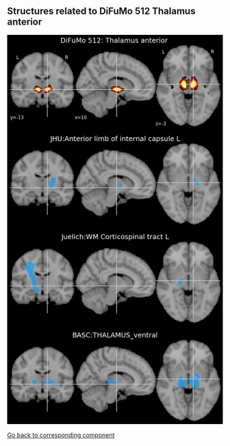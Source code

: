 


## Structures related to DiFuMo 512 Thalamus anterior 

![335](335.jpg "Structures related to DiFuMo 512 Thalamus anterior ")

[Go back to corresponding component](https://parietal-inria.github.io/DiFuMo/512/html/335.html)